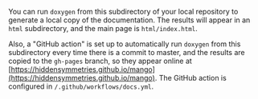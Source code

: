 You can run `doxygen` from this subdirectory of your local repository
to generate a local copy of the documentation. The results will appear
in an `html` subdirectory, and the main page is `html/index.html`.

Also, a "GitHub action" is set up to automatically run `doxygen` from
this subdirectory every time there is a commit to master, and the
results are copied to the `gh-pages` branch, so they appear
online at 
[https://hiddensymmetries.github.io/mango](https://hiddensymmetries.github.io/mango).
The GitHub action is configured in `/.github/workflows/docs.yml`.